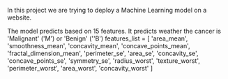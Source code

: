 In this project we are trying to deploy a Machine Learning model on a website.

The model predicts based on 15 features. It predicts weather the cancer is 'Malignant' ('M') or 'Benign' (''B')
features_list = [
            'area_mean', 'smoothness_mean', 'concavity_mean', 'concave_points_mean', 'fractal_dimension_mean',
            'perimeter_se', 'area_se', 'concavity_se', 'concave_points_se', 'symmetry_se', 'radius_worst',
            'texture_worst', 'perimeter_worst', 'area_worst', 'concavity_worst'
        ]

